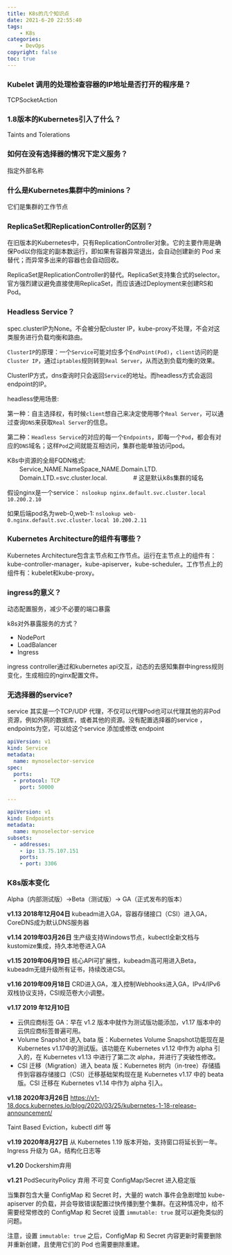```yaml
---
title: K8s的几个知识点
date: 2021-6-20 22:55:40
tags:
    - K8s
categories:
    - DevOps
copyright: false
toc: true
---
```




### Kubelet 调用的处理检查容器的IP地址是否打开的程序是？

TCPSocketAction



### 1.8版本的Kubernetes引入了什么？

Taints and Tolerations

<!-- more -->

### 如何在没有选择器的情况下定义服务？

指定外部名称



### 什么是Kubernetes集群中的minions？

它们是集群的工作节点



### ReplicaSet和ReplicationController的区别？

在旧版本的Kubernetes中，只有ReplicationController对象。它的主要作用是确保Pod以你指定的副本数运行，即如果有容器异常退出，会自动创建新的 Pod 来替代；而异常多出来的容器也会自动回收。

ReplicaSet是ReplicationController的替代。ReplicaSet支持集合式的selector。官方强烈建议避免直接使用ReplicaSet，而应该通过Deployment来创建RS和Pod。



### Headless Service？

spec.clusterIP为None。不会被分配cluster IP，kube-proxy不处理，不会对这类服务进行负载均衡和路由。

`ClusterIP`的原理：一个`Service`可能对应多个`EndPoint(Pod)`，`client`访问的是`Cluster IP`，通过`iptables`规则转到`Real Server`，从而达到负载均衡的效果。

ClusterIP方式，dns查询时只会返回`Service`的地址。而headless方式会返回endpoint的IP。



headless使用场景:

第一种：自主选择权，有时候`client`想自己来决定使用哪个`Real Server`，可以通过查询`DNS`来获取`Real Server`的信息。

第二种：`Headless Service`的对应的每一个`Endpoints`，即每一个`Pod`，都会有对应的`DNS`域名；这样`Pod`之间就能互相访问，集群也能单独访问pod。



K8s中资源的全局FQDN格式:
　　Service_NAME.NameSpace_NAME.Domain.LTD.
　　Domain.LTD.=svc.cluster.local.　　　　 # 这是默认k8s集群的域名

假设nginx是一个service：
`nslookup nginx.default.svc.cluster.local 10.200.2.10`

如果后端pod名为web-0,web-1:
`nslookup web-0.nginx.default.svc.cluster.local 10.200.2.11`



### Kubernetes Architecture的组件有哪些？

Kubernetes Architecture包含主节点和工作节点。运行在主节点上的组件有：kube-controller-manager，kube-apiserver，kube-scheduler。工作节点上的组件有：kubelet和kube-proxy。



### ingress的意义？

动态配置服务，减少不必要的端口暴露

k8s对外暴露服务的方式？

- NodePort
- LoadBalancer
- Ingress


ingress controller通过和kubernetes api交互，动态的去感知集群中ingress规则变化，生成相应的nginx配置文件。



### 无选择器的service?

service 其实是一个TCP/UDP 代理，不仅可以代理Pod也可以代理其他的非Pod资源，例如外网的数据库，或者其他的资源。没有配置选择器的service ，endpoints为空，可以给这个service 添加或修改 endpoint



```yaml
apiVersion: v1
kind: Service
metadata:
  name: mynoselector-service
spec:
  ports:
  - protocol: TCP
    port: 50000

---

apiVersion: v1
kind: Endpoints
metadata:
  name: mynoselector-service
subsets:
  - addresses:
    - ip: 13.75.107.151
    ports:
    - port: 3306
```



### K8s版本变化

Alpha（内部测试版）->Beta（测试版）-> GA（正式发布的版本）

**v1.13 2018年12月04日**
kubeadm进入GA，容器存储接口（CSI）进入GA，CoreDNS成为默认DNS服务器

**v1.14 2019年03月26日**
生产级支持Windows节点，kubectl全新文档与kustomize集成，持久本地卷进入GA

**v1.15 2019年06月19日**
核心API可扩展性，kubeadm高可用进入Beta，kubeadm无缝升级所有证书，持续改进CSI。

**v1.16 2019年09月18日**
CRD进入GA，准入控制Webhooks进入GA，IPv4/IPv6双栈协议支持，CSI规范卷大小调整。

**v1.17 2019 年12月10日**
- 云供应商标签 GA：早在 v1.2 版本中就作为测试版功能添加，v1.17 版本中的云供应商标签普遍可用。
- Volume Snapshot 进入 bata 版：Kubernetes Volume Snapshot功能现在是Kubernetes v1.17中的测试版。该功能在 Kubernetes v1.12 中作为 alpha 引入的，在 Kubernetes v1.13 中进行了第二次 alpha，并进行了突破性修改。
- CSI 迁移（Migration）进入 beata 版：Kubernetes 树内（in-tree）存储插件到容器存储接口（CSI）迁移基础架构现在是 Kubernetes v1.17 中的 beata 版。CSI 迁移在 Kubernetes v1.14 中作为 alpha 引入。

**v1.18 2020年3月26日**
https://v1-18.docs.kubernetes.io/blog/2020/03/25/kubernetes-1-18-release-announcement/

Taint Based Eviction，kubectl diff 等


**v1.19 2020年8月27日**
从 Kubernetes 1.19 版本开始，支持窗口将延长到一年。
Ingress 升级为 GA，结构化日志等

**v1.20**
Dockershim弃用

**v1.21**
PodSecurityPolicy 弃用
不可变 ConfigMap/Secret 进入稳定版

当集群包含大量 ConfigMap 和 Secret 时，大量的 watch 事件会急剧增加 kube-apiserver 的负载，并会导致错误配置过快传播到整个集群。在这种情况中，给不需要经常修改的 ConfigMap 和 Secret 设置 `immutable: true` 就可以避免类似的问题。

注意，设置 `immutable: true` 之后，ConfigMap 和 Secret 内容更新时需要删除并重新创建，且使用它们的 Pod 也需要删除重建。